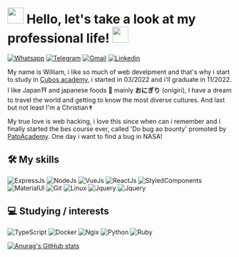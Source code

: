 <h1> <img src="https://media-exp1.licdn.com/dms/image/C4E0BAQHEhevwiHup0w/company-logo_200_200/0/1650930580857?e=1671667200&v=beta&t=slXPI3O8ZBgssGsE1YTOTFQgt5DUfXt7Ti9q0VErywI" width="36px">  Hello, let's take a look at my professional life!  <img src="https://media-exp1.licdn.com/dms/image/C4E0BAQHEhevwiHup0w/company-logo_200_200/0/1650930580857?e=1671667200&v=beta&t=slXPI3O8ZBgssGsE1YTOTFQgt5DUfXt7Ti9q0VErywI" width="36px"> </h1>

<a href="http://api.whatsapp.com/send?1=pt_BR&phone=5531985680927" target="_blank"><img alt="Whatsapp" src="https://img.shields.io/badge/WhatsApp-25D366?style=for-the-badge&logo=whatsapp&logoColor=white" /></a> <a href="https://t.me/willKrisley" target="_blank"><img alt="Telegram" src="https://img.shields.io/badge/Telegram-2CA5E0?style=for-the-badge&logo=telegram&logoColor=white" /></a> <a href="https://mail.google.com/mail/u/will.ks2101@gmail.com" target="_blank"><img alt="Gmail" src="https://img.shields.io/badge/Gmail-D14836?style=for-the-badge&logo=gmail&logoColor=white" /></a> <a href="https://www.linkedin.com/in/william-krisley/" target="_blank"><img alt="Linkedin" src="https://img.shields.io/badge/LinkedIn-0077B5?style=for-the-badge&logo=linkedin&logoColor=white" /></a>

My name is William, i like so much of web develpment and that's why i start to study in [Cubos academy](https://cubos.academy), i started in 03/2022 and i'll graduate in 11/2022. I like Japan⛩️ and japanese foods 🍙 mainly <b>おにぎり</b> (onigiri), I have a dream to travel the world and getting to know the most diverse cultures. And last but not least I'm a Christian✝️

My true love is web hacking, i love this since when can i remember and i finally started the bes course ever, called 'Do bug ao bounty' promoted by [PatoAcademy](https://pato.academy). One day i want to find a bug in NASA!

## 🛠 My skills

<img src="https://img.shields.io/badge/Express.js-404D59?style=for-the-badge" alt="ExpressJs"/> <img src="https://img.shields.io/badge/Node.js-43853D?style=for-the-badge&logo=node.js&logoColor=white" alt="NodeJs"/> <img src="https://img.shields.io/badge/Vue.js-35495E?style=for-the-badge&logo=vue.js&logoColor=4FC08D" alt="VueJs"/> <img src="https://img.shields.io/badge/React-20232A?style=for-the-badge&logo=react&logoColor=61DAFB" alt="ReactJs"/> <img src="https://img.shields.io/badge/styled--components-DB7093?style=for-the-badge&logo=styled-components&logoColor=white" alt="StyledComponents"/> <img src="https://img.shields.io/badge/Material--UI-0081CB?style=for-the-badge&logo=material-ui&logoColor=white" alt="MaterialUI"/> <img src="https://img.shields.io/badge/Git-E34F26?style=for-the-badge&logo=git&logoColor=white" alt="Git"/> <img src="https://img.shields.io/badge/Linux-E34F26?style=for-the-badge&logo=linux&logoColor=black" alt="Linux"/> <img src="https://img.shields.io/badge/jQuery-0769AD?style=for-the-badge&logo=jquery&logoColor=white" alt="Jquery"/> <img src="https://img.shields.io/badge/jQuery-0769AD?style=for-the-badge&logo=jquery&logoColor=white" alt="Jquery"/>

## 💻 Studying / interests

<img src="https://img.shields.io/badge/TypeScript-007ACC?style=for-the-badge&logo=typescript&logoColor=white" alt="TypeScript"/> <img src="https://img.shields.io/badge/Docker-2496ED?style=for-the-badge&logo=docker&logoColor=white" alt="Docker"/> <img src="https://img.shields.io/badge/Nginx-009639?style=for-the-badge&logo=nginx&logoColor=white" alt="Ngix"/> <img src="https://img.shields.io/badge/Python-3776AB?style=for-the-badge&logo=python&logoColor=white" alt="Python"/> <img src="https://img.shields.io/badge/Ruby-CC342D?style=for-the-badge&logo=ruby&logoColor=white" alt="Ruby"/>


[![Anurag's GitHub stats](https://github-readme-stats.vercel.app/api?username=william-ks&show_icons=true&theme=tokyonight)](https://github.com/anuraghazra/github-readme-stats)

